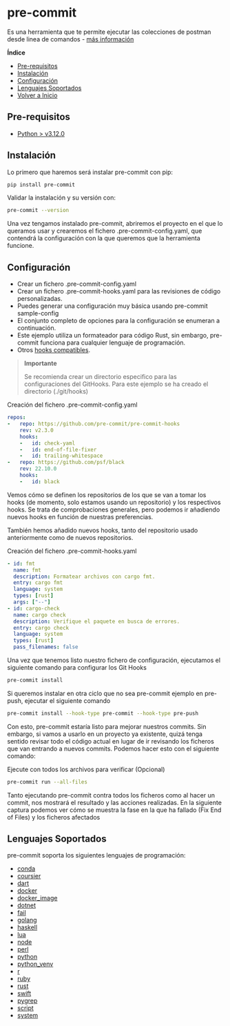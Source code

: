 
# pre-commit

Es una herramienta que te permite ejecutar las colecciones de postman desde linea de comandos - [más información](https://pre-commit.com/)

**Índice**

- [Pre-requisitos](#Pre-requisitos)
- [Instalación](#Instalación)
- [Configuración](#Configuración)
- [Lenguajes Soportados](#Lenguajes-soportados)
- [Volver a Inicio](/knowmadmood-saco-rust-tokio/README.md)


## Pre-requisitos ##

 - [Python > v3.12.0](https://www.python.org/downloads/)

## Instalación ##

Lo primero que haremos será instalar pre-commit con pip:

```bash
pip install pre-commit
```
Validar la instalación y su versión con:

```bash
pre-commit --version
```

Una vez tengamos instalado pre-commit, abriremos el proyecto en el que lo queramos usar y crearemos el fichero .pre-commit-config.yaml, que contendrá la configuración con la que queremos que la herramienta funcione.

## Configuración ##

- Crear un fichero .pre-commit-config.yaml
- Crear un fichero .pre-commit-hooks.yaml para las revisiones de código personalizadas.
- Puedes generar una configuración muy básica usando pre-commit sample-config
- El conjunto completo de opciones para la configuración se enumeran a continuación.
- Este ejemplo utiliza un formateador para código Rust, sin embargo, pre-commit funciona para cualquier lenguaje de programación.
- Otros [hooks compatibles](https://pre-commit.com/hooks.html).

>**Importante**
>
>Se recomienda crear un directorio especifico para las configuraciones del GitHooks.
> Para este ejemplo se ha creado el directorio (./git/hooks)

Creación del fichero .pre-commit-config.yaml

```yaml
repos:
-   repo: https://github.com/pre-commit/pre-commit-hooks
    rev: v2.3.0
    hooks:
    -   id: check-yaml
    -   id: end-of-file-fixer
    -   id: trailing-whitespace
-   repo: https://github.com/psf/black
    rev: 22.10.0
    hooks:
    -   id: black
```

Vemos cómo se definen los repositorios de los que se van a tomar los hooks (de momento, solo estamos usando un repositorio) y los respectivos hooks. Se trata de comprobaciones generales, pero podemos ir añadiendo nuevos hooks en función de nuestras preferencias.

También hemos añadido nuevos hooks, tanto del repositorio usado anteriormente como de nuevos repositorios.

Creación del fichero .pre-commit-hooks.yaml

```yaml
- id: fmt
  name: fmt
  description: Formatear archivos con cargo fmt.
  entry: cargo fmt
  language: system
  types: [rust]
  args: ["--"]
- id: cargo-check
  name: cargo check
  description: Verifique el paquete en busca de errores.
  entry: cargo check
  language: system
  types: [rust]
  pass_filenames: false

```

Una vez que tenemos listo nuestro fichero de configuración, ejecutamos el siguiente comando para configurar los Git Hooks

```bash
pre-commit install
```

Si queremos instalar en otra ciclo que no sea pre-commit ejemplo en pre-push, ejecutar el siguiente comando

```bash
pre-commit install --hook-type pre-commit --hook-type pre-push
```

Con esto, pre-commit estaría listo para mejorar nuestros commits. Sin embargo, si vamos a usarlo en un proyecto ya existente, quizá tenga sentido revisar todo el código actual en lugar de ir revisando los ficheros que van entrando a nuevos commits. Podemos hacer esto con el siguiente comando:

Ejecute con todos los archivos para verificar (Opcional)

```bash
pre-commit run --all-files
```

Tanto ejecutando pre-commit contra todos los ficheros como al hacer un commit, nos mostrará el resultado y las acciones realizadas. En la siguiente captura podemos ver cómo se muestra la fase en la que ha fallado (Fix End of Files) y los ficheros afectados

## Lenguajes Soportados ##

pre-commit soporta los siguientes lenguajes de programación:

- [conda](https://pre-commit.com/#conda)
- [coursier](https://pre-commit.com/#coursier)
- [dart](https://pre-commit.com/#dart)
- [docker](https://pre-commit.com/#docker)
- [docker_image](https://pre-commit.com/#docker_image)
- [dotnet](https://pre-commit.com/#dotnet)
- [fail](https://pre-commit.com/#fail)
- [golang](https://pre-commit.com/#golang)
- [haskell](https://pre-commit.com/#haskell)
- [lua](https://pre-commit.com/#lua)
- [node](https://pre-commit.com/#node)
- [perl](https://pre-commit.com/#perl)
- [python](https://pre-commit.com/#python)
- [python_venv](https://pre-commit.com/#python_venv)
- [r](https://pre-commit.com/#r)
- [ruby](https://pre-commit.com/#ruby)
- [rust](https://pre-commit.com/#rust)
- [swift](https://pre-commit.com/#swift)
- [pygrep](https://pre-commit.com/#pygrep)
- [script](https://pre-commit.com/#script)
- [system](https://pre-commit.com/#system)
